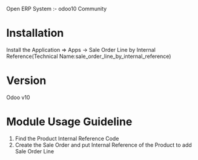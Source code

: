 Open ERP System :- odoo10 Community

Installation
============
Install the Application => Apps -> Sale Order Line by Internal Reference(Technical Name:sale_order_line_by_internal_reference)

Version
=======
Odoo v10

Module Usage Guideline
======================
1. Find the Product Internal Reference Code
2. Create the Sale Order and put Internal Reference of the Product to add Sale Order Line
